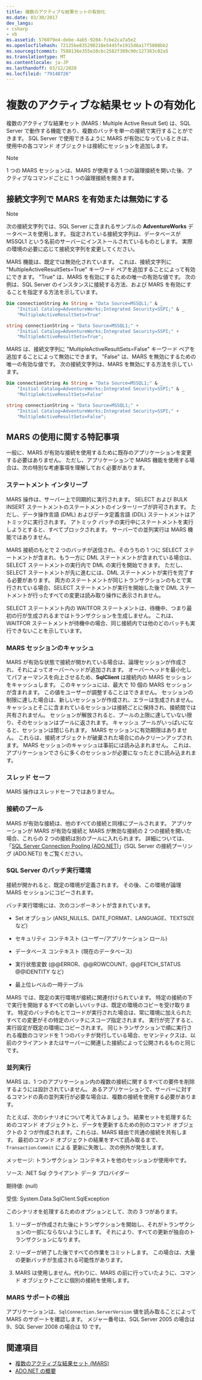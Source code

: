 ```yaml
---
title: 複数のアクティブな結果セットの有効化
ms.date: 03/30/2017
dev_langs:
- csharp
- vb
ms.assetid: 576079e4-debe-4ab5-9204-fcbe2ca7a5e2
ms.openlocfilehash: 72125be835298218e5445fe1915d6a17f5008bb2
ms.sourcegitcommit: 7588136e355e10cbc2582f389c90c127363c02a5
ms.translationtype: MT
ms.contentlocale: ja-JP
ms.lasthandoff: 03/12/2020
ms.locfileid: "79148726"
---
```

# <a name="enabling-multiple-active-result-sets"></a>複数のアクティブな結果セットの有効化
複数のアクティブな結果セット (MARS : Multiple Active Result Set) は、SQL Server で動作する機能であり、複数のバッチを単一の接続で実行することができます。 SQL Server で使用できるように MARS が有効になっているときは、使用中の各コマンド オブジェクトは接続にセッションを追加します。  
  
> [!NOTE]
> 1 つの MARS セッションは、MARS が使用する 1 つの論理接続を開いた後、アクティブなコマンドごとに 1 つの論理接続を開きます。  
  
## <a name="enabling-and-disabling-mars-in-the-connection-string"></a>接続文字列で MARS を有効または無効にする  
  
> [!NOTE]
> 次の接続文字列では、SQL Server に含まれるサンプルの **AdventureWorks** データベースを使用します。 指定されている接続文字列は、データベースが MSSQL1 という名前のサーバーにインストールされているものとします。 実際の環境の必要に応じて接続文字列を変更してください。  
  
 MARS 機能は、既定では無効化されています。 これは、接続文字列に "MultipleActiveResultSets=True" キーワード ペアを追加することによって有効にできます。 "True" は、MARS を有効にするための唯一の有効な値です。 次の例は、SQL Server のインスタンスに接続する方法、および MARS を有効にすることを指定する方法を示しています。  
  
```vb  
Dim connectionString As String = "Data Source=MSSQL1;" & _  
    "Initial Catalog=AdventureWorks;Integrated Security=SSPI;" & _  
    "MultipleActiveResultSets=True"  
```  
  
```csharp  
string connectionString = "Data Source=MSSQL1;" +
    "Initial Catalog=AdventureWorks;Integrated Security=SSPI;" +  
    "MultipleActiveResultSets=True";  
```  
  
 MARS は、接続文字列に "MultipleActiveResultSets=False" キーワード ペアを追加することによって無効にできます。 "False" は、MARS を無効にするための唯一の有効な値です。 次の接続文字列は、MARS を無効にする方法を示しています。  
  
```vb  
Dim connectionString As String = "Data Source=MSSQL1;" & _  
    "Initial Catalog=AdventureWorks;Integrated Security=SSPI;" & _  
    "MultipleActiveResultSets=False"  
```  
  
```csharp  
string connectionString = "Data Source=MSSQL1;" +
    "Initial Catalog=AdventureWorks;Integrated Security=SSPI;" +  
    "MultipleActiveResultSets=False";  
```  
  
## <a name="special-considerations-when-using-mars"></a>MARS の使用に関する特記事項  
 一般に、MARS が有効な接続を使用するために既存のアプリケーションを変更する必要はありません。 ただし、アプリケーションで MARS 機能を使用する場合は、次の特別な考慮事項を理解しておく必要があります。  
  
### <a name="statement-interleaving"></a>ステートメント インタリーブ  
 MARS 操作は、サーバー上で同期的に実行されます。 SELECT および BULK INSERT ステートメントのステートメントのインターリーブが許可されます。 ただし、データ操作言語 (DML) およびデータ定義言語 (DDL) ステートメントはアトミックに実行されます。 アトミック バッチの実行中にステートメントを実行しようとすると、すべてブロックされます。 サーバーでの並列実行は MARS 機能ではありません。  
  
 MARS 接続のもとで 2 つのバッチが送信され、そのうちの 1 つに SELECT ステートメントが含まれ、もう一方に DML ステートメントが含まれている場合は、SELECT ステートメントの実行内で DML の実行を開始できます。 ただし、SELECT ステートメントが先に進むには、DML ステートメントが実行を完了する必要があります。 両方のステートメントが同じトランザクションのもとで実行されている場合、SELECT ステートメントが実行を開始した後で DML ステートメントが行ったすべての変更は読み取り操作に表示されません。  
  
 SELECT ステートメント内の WAITFOR ステートメントは、待機中、つまり最初の行が生成されるまではトランザクションを生成しません。 これは、WAITFOR ステートメントが待機中の場合、同じ接続内では他のどのバッチも実行できないことを示しています。  
  
### <a name="mars-session-cache"></a>MARS セッションのキャッシュ  
 MARS が有効な状態で接続が開かれている場合は、論理セッションが作成され、それによってオーバーヘッドが追加されます。 オーバーヘッドを最小化してパフォーマンスを向上させるため、**SqlClient** は接続内の MARS セッションをキャッシュします。 このキャッシュには、最大で 10 個の MARS セッションが含まれます。 この値をユーザーが調整することはできません。 セッションの制限に達した場合は、新しいセッションが作成され、エラーは生成されません。 キャッシュとそこに含まれているセッションは接続ごとに保持され、接続間では共有されません。 セッションが解放されると、プールの上限に達していない限り、そのセッションはプールに返されます。 キャッシュ プールがいっぱいになると、セッションは閉じられます。 MARS セッションに有効期限はありません。 これらは、接続オブジェクトが破棄された場合にのみクリーンアップされます。 MARS セッションのキャッシュは事前には読み込まれません。 これは、アプリケーションでさらに多くのセッションが必要になったときに読み込まれます。  
  
### <a name="thread-safety"></a>スレッド セーフ  
 MARS 操作はスレッドセーフではありません。  
  
### <a name="connection-pooling"></a>接続のプール  
 MARS が有効な接続は、他のすべての接続と同様にプールされます。 アプリケーションが MARS が有効な接続と MARS が無効な接続の 2 つの接続を開いた場合、これらの 2 つの接続は別のプールに入れられます。 詳細については、「[SQL Server Connection Pooling (ADO.NET)](../sql-server-connection-pooling.md)」(SQL Server の接続プーリング (ADO.NET)) をご覧ください。  
  
### <a name="sql-server-batch-execution-environment"></a>SQL Server のバッチ実行環境  
 接続が開かれると、既定の環境が定義されます。 その後、この環境が論理 MARS セッションにコピーされます。  
  
 バッチ実行環境には、次のコンポーネントが含まれています。  
  
- Set オプション (ANSI_NULLS、DATE_FORMAT、LANGUAGE、TEXTSIZE など)  
  
- セキュリティ コンテキスト (ユーザー/アプリケーション ロール)  
  
- データベース コンテキスト (現在のデータベース)  
  
- 実行状態変数 (@@ERROR、@@ROWCOUNT、@@FETCH_STATUS @@IDENTITY など)  
  
- 最上位レベルの一時テーブル  
  
 MARS では、既定の実行環境が接続に関連付けられています。 特定の接続の下で実行を開始するすべての新しいバッチは、既定の環境のコピーを受け取ります。 特定のバッチのもとでコードが実行された場合は、常に環境に加えられたすべての変更がその特定のバッチにスコープ指定されます。 実行が完了すると、実行設定が既定の環境にコピーされます。 同じトランザクションで順に実行される複数のコマンドを 1 つのバッチが発行している場合、セマンティクスは、以前のクライアントまたはサーバーに関連した接続によって公開されるものと同じです。  
  
### <a name="parallel-execution"></a>並列実行  
 MARS は、1 つのアプリケーション内の複数の接続に関するすべての要件を削除するようには設計されていません。 あるアプリケーションで、サーバーに対するコマンドの真の並列実行が必要な場合は、複数の接続を使用する必要があります。  
  
 たとえば、次のシナリオについて考えてみましょう。 結果セットを処理するためのコマンド オブジェクトと、データを更新するための別のコマンド オブジェクトの 2 つが作成されます。これらは、MARS 経由で共通の接続を共有します。 最初のコマンド オブジェクトの結果をすべて読み取るまで、`Transaction`.`Commit` による 更新に失敗し、次の例外が発生します。  
  
 メッセージ: トランザクション コンテキストを他のセッションが使用中です。  
  
 ソース: .NET Sql クライアント データ プロバイダー  
  
 期待値: (null)  
  
 受信: System.Data.SqlClient.SqlException  
  
 このシナリオを処理するためのオプションとして、次の 3 つがあります。  
  
1. リーダーが作成された後にトランザクションを開始し、それがトランザクションの一部にならないようにします。 それにより、すべての更新が独自のトランザクションになります。  
  
2. リーダーが終了した後ですべての作業をコミットします。 この場合は、大量の更新バッチが生成される可能性があります。  
  
3. MARS は使用しません。代わりに、MARS の前に行っていたように、コマンド オブジェクトごとに個別の接続を使用します。  
  
### <a name="detecting-mars-support"></a>MARS サポートの検出  
 アプリケーションは、`SqlConnection.ServerVersion` 値を読み取ることによって MARS のサポートを確認します。 メジャー番号は、SQL Server 2005 の場合は 9、SQL Server 2008 の場合は 10 です。  
  
## <a name="see-also"></a>関連項目

- [複数のアクティブな結果セット (MARS)](multiple-active-result-sets-mars.md)
- [ADO.NET の概要](../ado-net-overview.md)
